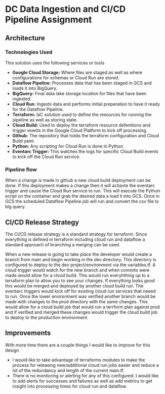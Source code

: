 # DC Data Ingestion and CI/CD Pipeline Assignment

## Architecture

### Technologies Used

This solution uses the following services or tools

- **Google Cloud Storage:** Where files are staged as well as where configurations for schemas or Cloud Run are stored.
- **Dataflow Pipeline:** Processes data that has been staged in GCS and loads it into BigQuery.
- **BigQuery:** Final data lake storage location for files that have been ingested.
- **Cloud Run:** Ingests data and performs initial preperation to have it ready for the Dataflow Pipeline.
- **Terraform:** IaC solution used to define the resources for running the pipeline as well as storing state.
- **Cloud Build:** Used to deploy the terraform resource defenitions and trigger events in the Google Cloud Platform to kick off processing.
- **Github:** The repository that holds the terraform configuration and Cloud Build yaml.
- **Python:** Any scripting for Cloud Run is done in Python.
- **Eventarc Trigger:** This watches the logs for specific Cloud Build events to kick off the Cloud Run service.

### Pipeline flow

When a change is made in github a new cloud build deployment can be done. If this deployment makes a change then it will actiavte the eventarc trigger and cause the Cloud Run service to run. This will execute the Python script on the container and grab the desired data a load it into GCS. Once in GCS the scheduled Dataflow Pipeline job will run and convert the csv file to big query.

## CI/CD Release Strategy

The CI/CD release strategy is a standard strategy for terraform. Since everything is defined in terraform including cloud run and dataflow a standard approach of branching a merging can be used.

When a new release is going to take place the developer would create a branch from main and begin working in the dev directory. This directory is configured to deploy to the dev project/environment via the variables.tf. A cloud trigger would watch for the new branch and when commits were made would allow for a cloud build. This would run everyhthing up to a terraform plan to allow you to see your changes. If everything looks good this would be merged and deployed by another cloud build run. The eventarc triggers would kick off for existing cloud run services that neeed to run. Once the lower environment was verified another branch would be made with changes to the prod directory with the same changes. This would allow for a cloud build job that would run a terrform plan against prod and if verified and merged these changes would trigger the cloud build job to deploy to the production environment.

## Improvements

With more time there are a couple things I would like to improve for this design

- I would like to take advantage of terraforms modules to make the process for releasing new/additional cloud run jobs easier and reduce a lot of the redundancy and length of the current main.tf.
- There is no monitoring or alerting for any of this configured. I would like to add alerts for successes and failures as well as add metrics to get insight into processing times for cloud run and dataflow.